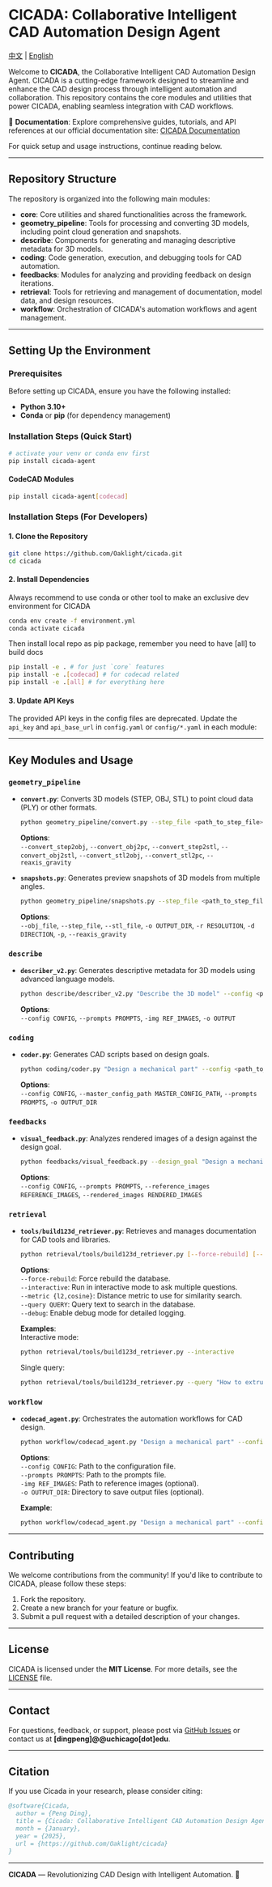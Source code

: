 # CICADA: Collaborative Intelligent CAD Automation Design Agent

[中文](./README_zh.md) | [English](./README_en.md)

Welcome to **CICADA**, the Collaborative Intelligent CAD Automation Design Agent. CICADA is a cutting-edge framework designed to streamline and enhance the CAD design process through intelligent automation and collaboration. This repository contains the core modules and utilities that power CICADA, enabling seamless integration with CAD workflows.

📖 **Documentation**: Explore comprehensive guides, tutorials, and API references at our official documentation site: [CICADA Documentation](https://cicada.lab.oaklight.cn)

For quick setup and usage instructions, continue reading below.

---

## Repository Structure

The repository is organized into the following main modules:

- **core**: Core utilities and shared functionalities across the framework.
- **geometry_pipeline**: Tools for processing and converting 3D models, including point cloud generation and snapshots.
- **describe**: Components for generating and managing descriptive metadata for 3D models.
- **coding**: Code generation, execution, and debugging tools for CAD automation.
- **feedbacks**: Modules for analyzing and providing feedback on design iterations.
- **retrieval**: Tools for retrieving and management of documentation, model data, and design resources.
- **workflow**: Orchestration of CICADA's automation workflows and agent management.

---

## Setting Up the Environment

### Prerequisites

Before setting up CICADA, ensure you have the following installed:

- **Python 3.10+**
- **Conda** or **pip** (for dependency management)

### Installation Steps (Quick Start)

```bash
# activate your venv or conda env first
pip install cicada-agent
```

#### CodeCAD Modules

```bash
pip install cicada-agent[codecad]
```

### Installation Steps (For Developers)

#### 1. Clone the Repository

```bash
git clone https://github.com/Oaklight/cicada.git
cd cicada
```

#### 2. Install Dependencies

Always recommend to use conda or other tool to make an exclusive dev environment for CICADA

```bash
conda env create -f environment.yml
conda activate cicada
```

Then install local repo as pip package, remember you need to have [all] to build docs

```bash
pip install -e . # for just `core` features
pip install -e .[codecad] # for codecad related
pip install -e .[all] # for everything here
```

#### 3. Update API Keys

The provided API keys in the config files are deprecated. Update the `api_key` and `api_base_url` in `config.yaml` or `config/*.yaml` in each module:

---

## Key Modules and Usage

### `geometry_pipeline`

- **`convert.py`**: Converts 3D models (STEP, OBJ, STL) to point cloud data (PLY) or other formats.

  ```bash
  python geometry_pipeline/convert.py --step_file <path_to_step_file> --convert_step2obj
  ```

  **Options**:  
  `--convert_step2obj`, `--convert_obj2pc`, `--convert_step2stl`, `--convert_obj2stl`, `--convert_stl2obj`, `--convert_stl2pc`, `--reaxis_gravity`

- **`snapshots.py`**: Generates preview snapshots of 3D models from multiple angles.
  ```bash
  python geometry_pipeline/snapshots.py --step_file <path_to_step_file> --snapshots
  ```
  **Options**:  
  `--obj_file`, `--step_file`, `--stl_file`, `-o OUTPUT_DIR`, `-r RESOLUTION`, `-d DIRECTION`, `-p`, `--reaxis_gravity`

### `describe`

- **`describer_v2.py`**: Generates descriptive metadata for 3D models using advanced language models.
  ```bash
  python describe/describer_v2.py "Describe the 3D model" --config <path_to_config> --prompts <path_to_prompts>
  ```
  **Options**:  
  `--config CONFIG`, `--prompts PROMPTS`, `-img REF_IMAGES`, `-o OUTPUT`

### `coding`

- **`coder.py`**: Generates CAD scripts based on design goals.
  ```bash
  python coding/coder.py "Design a mechanical part" --config <path_to_config> --prompts <path_to_prompts>
  ```
  **Options**:  
  `--config CONFIG`, `--master_config_path MASTER_CONFIG_PATH`, `--prompts PROMPTS`, `-o OUTPUT_DIR`

### `feedbacks`

- **`visual_feedback.py`**: Analyzes rendered images of a design against the design goal.
  ```bash
  python feedbacks/visual_feedback.py --design_goal "Design a mechanical part" --rendered_images <path_to_images>
  ```
  **Options**:  
  `--config CONFIG`, `--prompts PROMPTS`, `--reference_images REFERENCE_IMAGES`, `--rendered_images RENDERED_IMAGES`

### `retrieval`

- **`tools/build123d_retriever.py`**: Retrieves and manages documentation for CAD tools and libraries.

  ```bash
  python retrieval/tools/build123d_retriever.py [--force-rebuild] [--interactive] [--metric {l2,cosine}] [--query QUERY] [--debug]
  ```

  **Options**:  
  `--force-rebuild`: Force rebuild the database.  
  `--interactive`: Run in interactive mode to ask multiple questions.  
  `--metric {l2,cosine}`: Distance metric to use for similarity search.  
  `--query QUERY`: Query text to search in the database.  
  `--debug`: Enable debug mode for detailed logging.

  **Examples**:  
  Interactive mode:

  ```bash
  python retrieval/tools/build123d_retriever.py --interactive
  ```

  Single query:

  ```bash
  python retrieval/tools/build123d_retriever.py --query "How to extrude a shape?"
  ```

### `workflow`

- **`codecad_agent.py`**: Orchestrates the automation workflows for CAD design.

  ```bash
  python workflow/codecad_agent.py "Design a mechanical part" --config <path_to_config> --prompts <path_to_prompts>
  ```

  **Options**:  
  `--config CONFIG`: Path to the configuration file.  
  `--prompts PROMPTS`: Path to the prompts file.  
  `-img REF_IMAGES`: Path to reference images (optional).  
  `-o OUTPUT_DIR`: Directory to save output files (optional).

  **Example**:

  ```bash
  python workflow/codecad_agent.py "Design a mechanical part" --config workflow/config/code-llm.yaml --prompts workflow/prompts/code-llm.yaml -o output/
  ```

---

## Contributing

We welcome contributions from the community! If you'd like to contribute to CICADA, please follow these steps:

1. Fork the repository.
2. Create a new branch for your feature or bugfix.
3. Submit a pull request with a detailed description of your changes.

---

## License

CICADA is licensed under the **MIT License**. For more details, see the [LICENSE](./LICENSE) file.

---

## Contact

For questions, feedback, or support, please post via [GitHub Issues](https://github.com/Oaklight/cicada/issues) or contact us at **[dingpeng]@@uchicago[dot]edu**.

---

## Citation

If you use Cicada in your research, please consider citing:

```bibtex
@software{Cicada,
  author = {Peng Ding},
  title = {Cicada: Collaborative Intelligent CAD Automation Design Agent},
  month = {January},
  year = {2025},
  url = {https://github.com/Oaklight/cicada}
}
```

---

**CICADA** — Revolutionizing CAD Design with Intelligent Automation. 🚀
